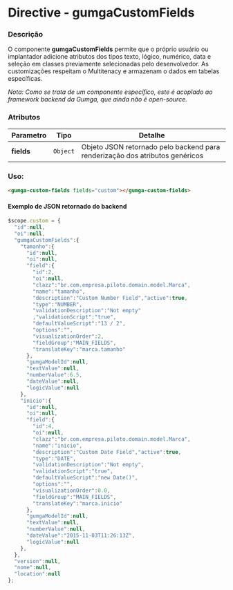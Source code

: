 # Directive - gumgaCustomFields

### Descrição
O componente **gumgaCustomFields** permite que o próprio usuário ou implantador adicione atributos dos tipos texto, lógico, numérico, data e seleção em classes previamente selecionadas pelo desenvolvedor. As customizações respeitam o Multitenacy e armazenam o dados em tabelas específicas.

*Nota: Como se trata de um componente específico, este é acoplado ao framework backend da Gumga, que ainda não é open-source.*

### Atributos

| Parametro | Tipo | Detalhe |
| --- | --- | --- |
| **fields** | `Object` | Objeto JSON retornado pelo backend para renderização dos atributos genéricos |

### Uso:
```html
<gumga-custom-fields fields="custom"></gumga-custom-fields>
```

#### Exemplo de JSON retornado do backend
```js
$scope.custom = {
  "id":null,
  "oi":null,
  "gumgaCustomFields":{
    "tamanho":{
      "id":null,
      "oi":null,
      "field":{
        "id":2,
        "oi":null,
        "clazz":"br.com.empresa.piloto.domain.model.Marca",
        "name":"tamanho",
        "description":"Custom Number Field","active":true,
        "type":"NUMBER",
        "validationDescription":"Not empty"
        ,"validationScript":"true",
        "defaultValueScript":"13 / 2",
        "options":"",
        "visualizationOrder":2,
        "fieldGroup":"MAIN_FIELDS",
        "translateKey":"marca.tamanho"
      },
      "gumgaModelId":null,
      "textValue":null,
      "numberValue":6.5,
      "dateValue":null,
      "logicValue":null
    },
    "inicio":{
      "id":null,
      "oi":null,
      "field":{
        "id":4,
        "oi":null,
        "clazz":"br.com.empresa.piloto.domain.model.Marca",
        "name":"inicio",
        "description":"Custom Date Field","active":true,
        "type":"DATE",
        "validationDescription":"Not empty",
        "validationScript":"true",
        "defaultValueScript":"new Date()",
        "options":"",
        "visualizationOrder":0.0,
        "fieldGroup":"MAIN_FIELDS",
        "translateKey":"marca.inicio"
      },
      "gumgaModelId":null,
      "textValue":null,
      "numberValue":null,
      "dateValue":"2015-11-03T11:26:13Z",
      "logicValue":null
    },
  },
  "version":null,
  "nome":null,
  "location":null
};
```
